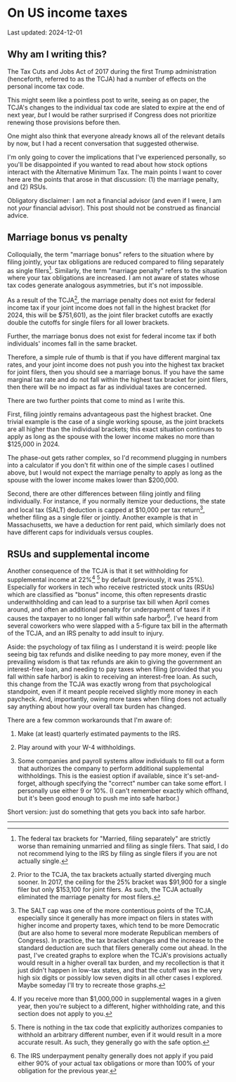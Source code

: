 # On US income taxes

Last updated: 2024-12-01

## Why am I writing this?

The Tax Cuts and Jobs Act of 2017 during the first Trump administration
(henceforth, referred to as the TCJA) had a number of effects on the
personal income tax code.

This might seem like a pointless post to write, seeing as on paper, the
TCJA's changes to the individual tax code are slated to expire at the end
of next year, _but_ I would be rather surprised if Congress does not
prioritize renewing those provisions before then.

One might also think that everyone already knows all of the relevant
details by now, but I had a recent conversation that suggested
otherwise.

I'm only going to cover the implications that I've experienced personally,
so you'll be disappointed if you wanted to read about how stock options
interact with the Alternative Minimum Tax. The main points I want to cover
here are the points that arose in that discussion: (1) the marriage
penalty, and (2) RSUs.

Obligatory disclaimer: I am not a financial advisor (and even if I were, I
am not _your_ financial advisor). This post should not be construed as
financial advice.

## Marriage bonus vs penalty

Colloquially, the term "marriage bonus" refers to the situation where by
filing jointly, your tax obligations are reduced compared to filing
separately as single filers[^filing_separately]. Similarly, the term
"marriage penalty" refers to the situation where your tax obligations are
increased. I am not aware of states whose tax codes generate analogous
asymmetries, but it's not impossible.

As a result of the TCJA[^pre_tcja_penalty], the marriage penalty does not
exist for federal income tax if your joint income does not fall in the
highest bracket (for 2024, this will be $751,601), as the joint filer
bracket cutoffs are exactly double the cutoffs for single filers for all
lower brackets.

Further, the marriage bonus does not exist for federal income tax if both
individuals' incomes fall in the same bracket.

Therefore, a simple rule of thumb is that if you have different marginal
tax rates, and your joint income does not push you into the highest tax
bracket for joint filers, then you should see a marriage bonus. If you have
the same marginal tax rate and do not fall within the highest tax bracket
for joint filers, then there will be no impact as far as individual taxes
are concerned.

There are two further points that come to mind as I write this.

First, filing jointly remains advantageous past the highest bracket. One
trivial example is the case of a single working spouse, as the joint
brackets are all higher than the individual brackets; this exact situation
continues to apply as long as the spouse with the lower income makes no
more than \$125,000 in 2024.

The phase-out gets rather complex, so I'd recommend plugging in numbers
into a calculator if you don't fit within one of the simple cases I
outlined above, but I would not expect the marriage penalty to apply as
long as the spouse with the lower income makes lower than \$200,000.

Second, there are other differences between filing jointly and filing
individually. For instance, if you normally itemize your deductions, the
state and local tax (SALT) deduction is capped at $10,000 per tax
return[^salt], whether filing as a single filer or jointly. Another example
is that in Massachusetts, we have a deduction for rent paid, which
similarly does not have different caps for individuals versus couples.

## RSUs and supplemental income

Another consequence of the TCJA is that it set withholding for supplemental
income at 22%[^millionaires] [^bonus_withholding] by default (previously,
it was 25%). Especially for workers in tech who receive restricted stock
units (RSUs) which are classified as "bonus" income, this often represents
drastic underwithholding and can lead to a surprise tax bill when April
comes around, and often an additional penalty for underpayment of taxes if
it causes the taxpayer to no longer fall within safe
harbor[^safe_harbor]. I've heard from several coworkers who were slapped
with a 5-figure tax bill in the aftermath of the TCJA, and an IRS penalty
to add insult to injury.

Aside: the psychology of tax filing as I understand it is weird: people
like seeing big tax refunds and dislike needing to pay more money, even if
the prevailing wisdom is that tax refunds are akin to giving the government
an interest-free loan, and needing to pay taxes when filing (provided that
you fall within safe harbor) is akin to receiving an interest-free loan. As
such, this change from the TCJA was exactly wrong from that psychological
standpoint, even if it meant people received slightly more money in each
paycheck. And, importantly, owing more taxes when filing does not actually
say anything about how your overall tax burden has changed.

There are a few common workarounds that I'm aware of:

1. Make (at least) quarterly estimated payments to the IRS.

1. Play around with your W-4 withholdings.

1. Some companies and payroll systems allow individuals to fill out a form
   that authorizes the company to perform additional supplemental
   withholdings. This is the easiest option if available, since it's
   set-and-forget, although specifying the "correct" number can take some
   effort. I personally use either 9 or 10%. (I can't remember exactly
   which offhand, but it's been good enough to push me into safe harbor.)

Short version: just do something that gets you back into safe harbor.

<hr>

[^bonus_withholding]: There is nothing in the tax code that explicitly
	authorizes companies to withhold an arbitrary different number, even if
	it would result in a more accurate result. As such, they generally go
	with the safe option.

[^filing_separately]: The federal tax brackets for "Married, filing
	separately" are strictly worse than remaining unmarried and filing as
	single filers. That said, I do not recommend lying to the IRS by filing
	as single filers if you are not actually single.

[^millionaires]: If you receive more than $1,000,000 in supplemental wages
	in a given year, then you're subject to a different, higher withholding
	rate, and this section does not apply to you.

[^pre_tcja_penalty]: Prior to the TCJA, the tax brackets actually started
	diverging much sooner. In 2017, the ceiling for the 25% bracket was
	$91,900 for a single filer but only $153,100 for joint filers. As such,
	the TCJA actually eliminated the marriage penalty for most filers.

[^safe_harbor]: The IRS underpayment penalty generally does not apply if
	you paid either 90% of your actual tax obligations or more than 100% of
	your obligation for the previous year.

[^salt]: The SALT cap was one of the more contentious points of the TCJA,
	especially since it generally has more impact on filers in states with
	higher income and property taxes, which tend to be more Democratic (but
	are also home to several more moderate Republican members of
	Congress). In practice, the tax bracket changes and the increase to the
	standard deduction are such that filers generally come out ahead. In
	the past, I've created graphs to explore when the TCJA's provisions
	actually would result in a higher overall tax burden, and my
	recollection is that it just didn't happen in low-tax states, and that
	the cutoff was in the very high six digits or possibly low seven digits
	in all other cases I explored. Maybe someday I'll try to recreate those
	graphs.
